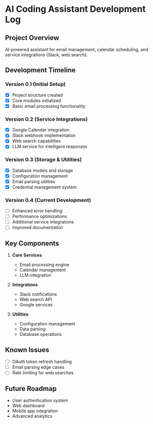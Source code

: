 # AI Coding Assistant Development Log

## Project Overview
AI-powered assistant for email management, calendar scheduling, and service integrations (Slack, web search).

## Development Timeline

### Version 0.1 (Initial Setup)
- [x] Project structure created
- [x] Core modules initialized
- [x] Basic email processing functionality

### Version 0.2 (Service Integrations)
- [x] Google Calendar integration
- [x] Slack webhook implementation
- [x] Web search capabilities
- [x] LLM service for intelligent responses

### Version 0.3 (Storage & Utilities)
- [x] Database models and storage
- [x] Configuration management
- [x] Email parsing utilities
- [x] Credential management system

### Version 0.4 (Current Development)
- [ ] Enhanced error handling
- [ ] Performance optimizations
- [ ] Additional service integrations
- [ ] Improved documentation

## Key Components

1. **Core Services**
   - Email processing engine
   - Calendar management
   - LLM integration

2. **Integrations**
   - Slack notifications
   - Web search API
   - Google services

3. **Utilities**
   - Configuration management
   - Data parsing
   - Database operations

## Known Issues
- [ ] OAuth token refresh handling
- [ ] Email parsing edge cases
- [ ] Rate limiting for web searches

## Future Roadmap
- User authentication system
- Web dashboard
- Mobile app integration
- Advanced analytics
